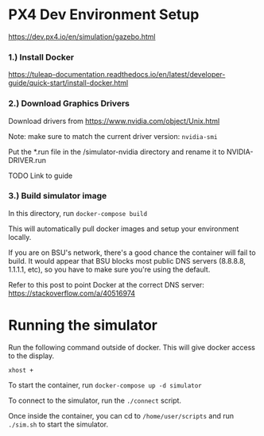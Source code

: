 # PX4 Dev Environment Setup

https://dev.px4.io/en/simulation/gazebo.html

### 1.) Install Docker

https://tuleap-documentation.readthedocs.io/en/latest/developer-guide/quick-start/install-docker.html

### 2.) Download Graphics Drivers

Download drivers from https://www.nvidia.com/object/Unix.html

Note: make sure to match the current driver version: `nvidia-smi`

Put the *.run file in the /simulator-nvidia directory and rename it to NVIDIA-DRIVER.run

TODO Link to guide

### 3.) Build simulator image

In this directory, run `docker-compose build`

This will automatically pull docker images and setup your environment locally.

If you are on BSU's network, there's a good chance the container will fail to build. 
It would appear that BSU blocks most public DNS servers (8.8.8.8, 1.1.1.1, etc), so
you have to make sure you're using the default.

Refer to this post to point Docker at the correct DNS server:
https://stackoverflow.com/a/40516974


# Running the simulator

Run the following command outside of docker. This will give docker access to the display.

`xhost +`

To start the container, run `docker-compose up -d simulator`

To connect to the simulator, run the `./connect` script.

Once inside the container, you can cd to `/home/user/scripts` and
run `./sim.sh` to start the simulator.